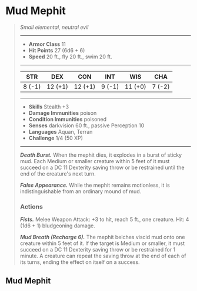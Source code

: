 # Mud Mephit
>*Small elemental, neutral evil*
>___
>- **Armor Class** 11
>- **Hit Points** 27 (6d6 + 6)
>- **Speed** 20 ft., fly 20 ft., swim 20 ft.
>___
>|STR|DEX|CON|INT|WIS|CHA|
>|:---:|:---:|:---:|:---:|:---:|:---:|
>|8 (-1)|12 (+1)|12 (+1)|9 (-1)|11 (+0)|7 (-2)|
>___
>- **Skills** Stealth +3
>- **Damage Immunities** poison
>- **Condition Immunities** poisoned
>- **Senses** darkvision 60 ft., passive Perception 10
>- **Languages** Aquan, Terran
>- **Challenge** 1/4 (50 XP)
>___
>***Death Burst.*** When the mephit dies, it explodes in a burst of sticky mud. Each Medium or smaller creature within 5 feet of it must succeed on a DC 11 Dexterity saving throw or be restrained until the end of the creature's next turn.  
>
>***False Appearance.*** While the mephit remains motionless, it is indistinguishable from an ordinary mound of mud.  
>
>### Actions
>***Fists.*** Melee Weapon Attack: +3 to hit, reach 5 ft., one creature. Hit: 4 (1d6 + 1) bludgeoning damage.  
>
>***Mud Breath (Recharge 6).*** The mephit belches viscid mud onto one creature within 5 feet of it. If the target is Medium or smaller, it must succeed on a DC 11 Dexterity saving throw or be restrained for 1 minute. A creature can repeat the saving throw at the end of each of its turns, ending the effect on itself on a success.
## Mud Mephit